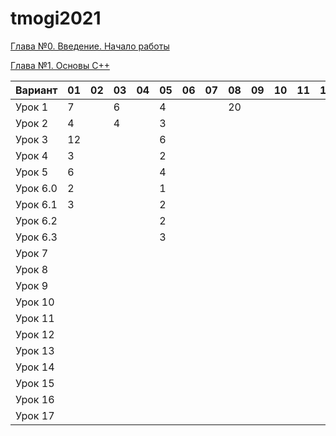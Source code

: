 # tmogi2021
[Глава №0. Введение. Начало работы](https://drive.google.com/drive/folders/1q9ILkl6kPBrzqY5IDAdt2iB8K4RCu3_s)

[Глава №1. Основы C++](https://drive.google.com/drive/folders/1dMwYSpwDyVjM3WYAmFnPbQyAa7Ku27ae?usp=sharing)

| Вариант  | 01 | 02 | 03 | 04 | 05 | 06 | 07 | 08 | 09 | 10 | 11 | 12 | 13 | 14 | 15 | 16 | 17 | 18 | 19 | 20 |
| -------  | -- | -- | -- | -- | -- | -- | -- | -- | -- | -- | -- | -- | -- | -- | -- | -- | -- | -- | -- | -- |
| Урок 1   |  7 |    |  6 |    | 4  |    |    | 20 |    |    |    |    |    |    |    |    |  6 |  2 |  4 |    |
| Урок 2   |  4 |    |  4 |    | 3  |    |    |    |    |    |    |    |    |    |    |    |  4 |  4 |  5 |    |
| Урок 3   | 12 |    |    |    | 6  |    |    |    |    |    |    |    |    |    |    |    |    |    |    |    |
| Урок 4   |  3 |    |    |    | 2  |    |    |    |    |    |    |    |    |    |    |    |    |    |    |    |
| Урок 5   |  6 |    |    |    | 4  |    |    |    |    |    |    |    |    |    |    |    |    |    |    |    |
| Урок 6.0 |  2 |    |    |    | 1  |    |    |    |    |    |    |    |    |    |    |    |    |    |    |    |
| Урок 6.1 |  3 |    |    |    | 2  |    |    |    |    |    |    |    |    |    |    |    |    |    |    |    |
| Урок 6.2 |    |    |    |    | 2  |    |    |    |    |    |    |    |    |    |    |    |    |    |    |    |
| Урок 6.3 |    |    |    |    | 3  |    |    |    |    |    |    |    |    |    |    |    |    |    |    |    |
| Урок 7   |    |    |    |    |    |    |    |    |    |    |    |    |    |    |    |    |    |    |    |    |
| Урок 8   |    |    |    |    |    |    |    |    |    |    |    |    |    |    |    |    |    |    |    |    |
| Урок 9   |    |    |    |    |    |    |    |    |    |    |    |    |    |    |    |    |    |    |    |    |
| Урок 10  |    |    |    |    |    |    |    |    |    |    |    |    |    |    |    |    |    |    |    |    |
| Урок 11  |    |    |    |    |    |    |    |    |    |    |    |    |    |    |    |    |    |    |    |    |
| Урок 12  |    |    |    |    |    |    |    |    |    |    |    |    |    |    |    |    |    |    |    |    |
| Урок 13  |    |    |    |    |    |    |    |    |    |    |    |    |    |    |    |    |    |    |    |    |
| Урок 14  |    |    |    |    |    |    |    |    |    |    |    |    |    |    |    |    |    |    |    |    |
| Урок 15  |    |    |    |    |    |    |    |    |    |    |    |    |    |    |    |    |    |    |    |    |
| Урок 16  |    |    |    |    |    |    |    |    |    |    |    |    |    |    |    |    |    |    |    |    |
| Урок 17  |    |    |    |    |    |    |    |    |    |    |    |    |    |    |    |    |    |    |    |    |

